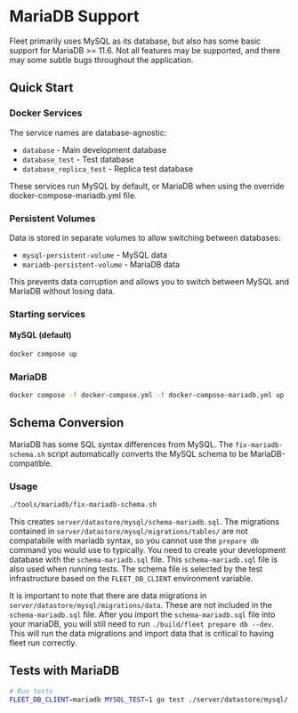 # MariaDB Support

Fleet primarily uses MySQL as its database, but also has some basic support for MariaDB >= 11.6.
Not all features may be supported, and there may some subtle bugs throughout the application.

## Quick Start

### Docker Services

The service names are database-agnostic:
- `database` - Main development database
- `database_test` - Test database
- `database_replica_test` - Replica test database

These services run MySQL by default, or MariaDB when using the override docker-compose-mariadb.yml file.

### Persistent Volumes

Data is stored in separate volumes to allow switching between databases:
- `mysql-persistent-volume` - MySQL data
- `mariadb-persistent-volume` - MariaDB data

This prevents data corruption and allows you to switch between MySQL and MariaDB without losing data.

### Starting services

#### MySQL (default)
```bash
docker compose up
```

### MariaDB
```bash
docker compose -f docker-compose.yml -f docker-compose-mariadb.yml up
```

## Schema Conversion

MariaDB has some SQL syntax differences from MySQL. The `fix-mariadb-schema.sh` script automatically converts the MySQL schema to be MariaDB-compatible.

### Usage

```bash
./tools/mariadb/fix-mariadb-schema.sh
```

This creates `server/datastore/mysql/schema-mariadb.sql`.
The migrations contained in `server/datastore/mysql/migrations/tables/` are not compatabile with mariadb syntax, so you cannot use the `prepare db` command you would use to typically. You need to create your development database with the `schema-mariadb.sql` file.
This `schema-mariadb.sql` file is also used when running tests. The schema file is selected by the test infrastructure based on the `FLEET_DB_CLIENT` environment variable.

It is important to note that there are data migrations in `server/datastore/mysql/migrations/data`. These are not included in the `schema-mariadb.sql` file. After you import the `schema-mariadb.sql` file into your mariaDB, you will still need to run `./build/fleet prepare db --dev`. This will run the data migrations and import data that is critical to having fleet run correctly.

## Tests with MariaDB

```bash
# Run tests
FLEET_DB_CLIENT=mariadb MYSQL_TEST=1 go test ./server/datastore/mysql/...
```